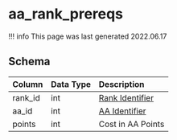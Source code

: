 # aa_rank_prereqs

!!! info
	This page was last generated 2022.06.17

## Schema

| Column | Data Type | Description |
| :--- | :--- | :--- |
| rank_id | int | [Rank Identifier](aa_ranks.md) |
| aa_id | int | [AA Identifier](aa_ability.md) |
| points | int | Cost in AA Points |

